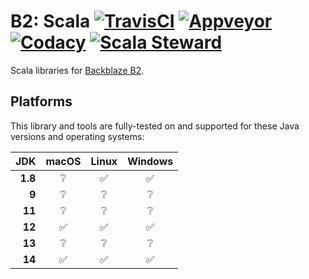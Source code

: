 # B2: Scala [![TravisCI][travis-ci-status-badge]][travis-ci-build] [![Appveyor][appveyor-status-badge]][appveyor-build] [![Codacy][codacy-status-badge]][codacy-build] [![Scala Steward][scala-steward-status-badge]][scala-steward-overview]

Scala libraries for [Backblaze B2][backblaze-b2-overview].

## Platforms

This library and tools are fully-tested on and supported for these Java versions and operating systems:

| JDK | macOS | Linux | Windows |
| ---: | :---: | :---: | :---: |
| **1.8** | :grey_question: | :white_check_mark: | :white_check_mark: | 
| **9** | :grey_question: | :grey_question: | :grey_question: | 
| **11** | :grey_question: | :grey_question: | :grey_question: | 
| **12** | :white_check_mark: | :white_check_mark: | :white_check_mark: |
| **13** | :grey_question: | :grey_question: | :grey_question: | 
| **14** | :white_check_mark: | :white_check_mark: | :white_check_mark: |

[appveyor-build]: https://ci.appveyor.com/project/michaelahlers/b2-scala
[appveyor-status-badge]: https://ci.appveyor.com/api/projects/status/9lflbg9hhbrhsidl/branch/v0.0.x?svg=true

[backblaze-b2-overview]: https://backblaze.com/b2/

[codacy-build]: https://codacy.com/app/michaelahlers/b2-scala
[codacy-status-badge]: https://api.codacy.com/project/badge/Grade/baeeff0647e544399e7245e6f4110607?branch=v0.0.x

[scala-steward-status-badge]: https://img.shields.io/badge/Scala_Steward-helping-blue.svg
[scala-steward-overview]: https://scala-steward.org

[travis-ci-build]: https://www.travis-ci.org/michaelahlers/b2-scala
[travis-ci-status-badge]: https://www.travis-ci.org/michaelahlers/b2-scala.svg?branch=v0.0.x

